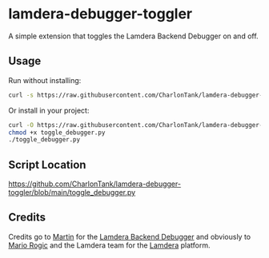 # lamdera-debugger-toggler

A simple extension that toggles the Lamdera Backend Debugger on and off.

## Usage

Run without installing:

```sh
curl -s https://raw.githubusercontent.com/CharlonTank/lamdera-debugger-toggler/main/toggle_debugger.py | python3
```

Or install in your project:

```sh
curl -O https://raw.githubusercontent.com/CharlonTank/lamdera-debugger-toggler/main/toggle_debugger.py
chmod +x toggle_debugger.py
./toggle_debugger.py
```

## Script Location

https://github.com/CharlonTank/lamdera-debugger-toggler/blob/main/toggle_debugger.py

## Credits

Credits go to [Martin](https://github.com/martinSStewart) for the [Lamdera Backend Debugger](https://backend-debugger.lamdera.app/) and obviously to [Mario Rogic](https://github.com/supermario) and the Lamdera team for the [Lamdera](https://lamdera.com/) platform.
